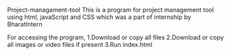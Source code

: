 Project-managament-tool
This is a program for project management tool using html, javaScript and CSS which was a part of internship by BharatIntern

For accessing the program,
1.Download or copy all files
2.Download or copy all images or video files if present
3.Run index.html
